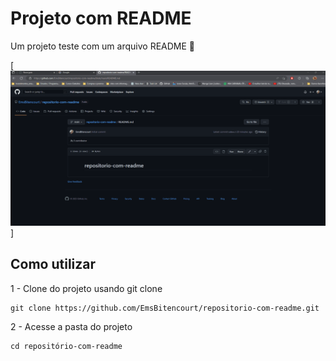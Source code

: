 # Projeto com README
Um projeto teste com um arquivo README 🚀

[<img src="./tela.gif" alt="gif da tela de como criar readme">]

## Como utilizar

1 - Clone do projeto usando git clone
```
git clone https://github.com/EmsBitencourt/repositorio-com-readme.git
```

2 - Acesse a pasta do projeto
```
cd repositório-com-readme
